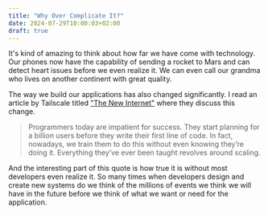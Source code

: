 ```yaml
---
title: "Why Over Complicate It?"
date: 2024-07-29T10:00:03+02:00
draft: true
---
```

It's kind of amazing to think about how far we have come with technology. Our phones now have the capability of sending a rocket to Mars and can detect heart issues before we even realize it. We can even call our grandma who lives on another continent with great quality.

The way we build our applications has also changed significantly. I read an article by Tailscale titled ["The New Internet"](https://tailscale.com/blog/new-internet) where they discuss this change.
> Programmers today are impatient for success. They start planning for a billion users before they write their first line of code. In fact, nowadays, we train them to do this without even knowing they’re doing it. Everything they’ve ever been taught revolves around scaling.

And the interesting part of this quote is how true it is without most developers even realize it. So many times when developers design and create new systems do we think of the millions of events we think we will have in the future before we think of what we want or need for the application.
